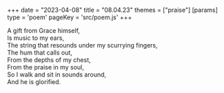 +++
date = "2023-04-08"
title = "08.04.23"
themes = ["praise"]
[params]
  type = 'poem'
  pageKey = 'src/poem.js'
+++

A gift from Grace himself,  
Is music to my ears,  
The string that resounds under my scurrying fingers,  
The hum that calls out,  
From the depths of my chest,  
From the praise in my soul,  
So I walk and sit in sounds around,  
And he is glorified.

